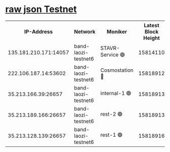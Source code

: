 
[raw json Testnet](https://rpc-check.bandt.stavr.tech/bandt/rpcbandt_result.json)
=

<table><tr><th>IP-Address</th><th>Network</th><th>Moniker</th><th>Latest Block Height</th><th>Earliest Block Height</th><th>Catching Up</th><th>Tx Index</th><th>Voting Power</th><th>Scan Time</th></tr><tr><td>135.181.210.171:14057</td><td>band-laozi-testnet6</td><td>STAVR-Service 🟢</td><td>15814110</td><td>15322501</td><td>False</td><td>on</td><td>0</td><td>2024-02-13T16:04:17.182254602UTC</td></tr><tr><td>222.106.187.14:53602</td><td>band-laozi-testnet6</td><td>Cosmostation 🔴</td><td>15818912</td><td>15423001</td><td>False</td><td>on</td><td>2203623</td><td>2024-02-13T16:04:18.589073910UTC</td></tr><tr><td>35.213.166.39:26657</td><td>band-laozi-testnet6</td><td>internal-1 🟢</td><td>15818913</td><td>15718913</td><td>False</td><td>on</td><td>0</td><td>2024-02-13T16:04:19.519338565UTC</td></tr><tr><td>35.213.189.166:26657</td><td>band-laozi-testnet6</td><td>rest-2 🟢</td><td>15818913</td><td>15718913</td><td>False</td><td>on</td><td>0</td><td>2024-02-13T16:04:20.419601177UTC</td></tr><tr><td>35.213.128.139:26657</td><td>band-laozi-testnet6</td><td>rest-1 🟢</td><td>15818916</td><td>15718916</td><td>False</td><td>on</td><td>0</td><td>2024-02-13T16:04:25.549524791UTC</td></tr></table>
